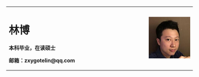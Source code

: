 <table border="0">
  <tr>
    <td width="75%">
      <h1>林博</h1>
      <p><b>本科毕业，在读硕士</b></p>
      <p><b>邮箱：zxygotelin@qq.com</b></p>
    </td>
    <td width="25%">
      <img src="/touxiang.png" width="100%">
    </td>
  </tr>
</table>
